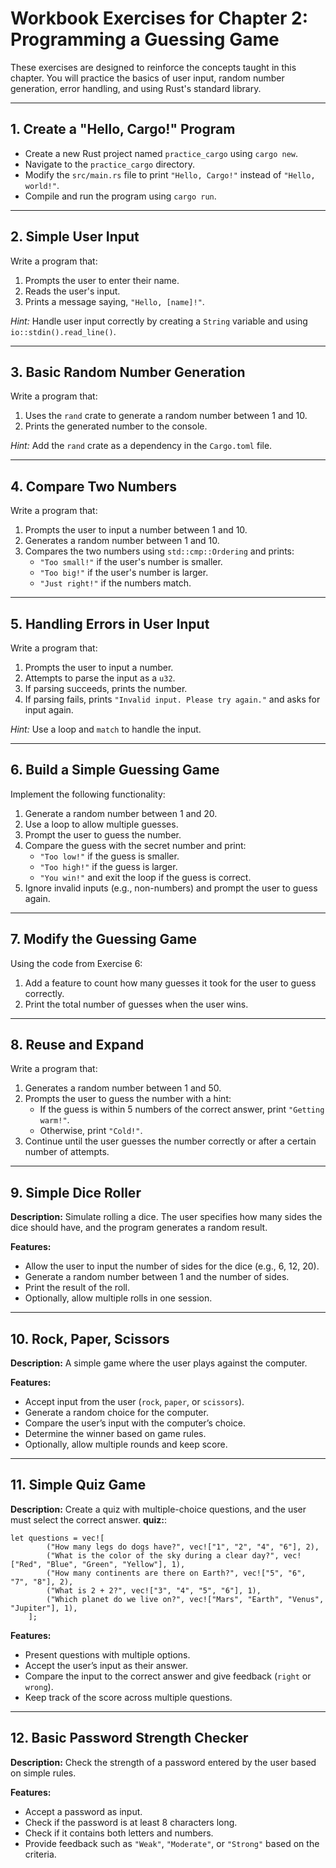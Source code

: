 # Workbook Exercises for Chapter 2: Programming a Guessing Game

These exercises are designed to reinforce the concepts taught in this chapter. You will practice the basics of user input, random number generation, error handling, and using Rust's standard library.

---

## 1. Create a "Hello, Cargo!" Program

- Create a new Rust project named `practice_cargo` using `cargo new`.
- Navigate to the `practice_cargo` directory.
- Modify the `src/main.rs` file to print `"Hello, Cargo!"` instead of `"Hello, world!"`.
- Compile and run the program using `cargo run`.

---

## 2. Simple User Input

Write a program that:
1. Prompts the user to enter their name.
2. Reads the user's input.
3. Prints a message saying, `"Hello, [name]!"`.

*Hint:* Handle user input correctly by creating a `String` variable and using `io::stdin().read_line()`.

---

## 3. Basic Random Number Generation

Write a program that:
1. Uses the `rand` crate to generate a random number between 1 and 10.
2. Prints the generated number to the console.

*Hint:* Add the `rand` crate as a dependency in the `Cargo.toml` file.

---

## 4. Compare Two Numbers

Write a program that:
1. Prompts the user to input a number between 1 and 10.
2. Generates a random number between 1 and 10.
3. Compares the two numbers using `std::cmp::Ordering` and prints:
   - `"Too small!"` if the user's number is smaller.
   - `"Too big!"` if the user's number is larger.
   - `"Just right!"` if the numbers match.

---

## 5. Handling Errors in User Input

Write a program that:
1. Prompts the user to input a number.
2. Attempts to parse the input as a `u32`.
3. If parsing succeeds, prints the number.
4. If parsing fails, prints `"Invalid input. Please try again."` and asks for input again.

*Hint:* Use a loop and `match` to handle the input.

---

## 6. Build a Simple Guessing Game

Implement the following functionality:
1. Generate a random number between 1 and 20.
2. Use a loop to allow multiple guesses.
3. Prompt the user to guess the number.
4. Compare the guess with the secret number and print:
   - `"Too low!"` if the guess is smaller.
   - `"Too high!"` if the guess is larger.
   - `"You win!"` and exit the loop if the guess is correct.
5. Ignore invalid inputs (e.g., non-numbers) and prompt the user to guess again.

---

## 7. Modify the Guessing Game

Using the code from Exercise 6:
1. Add a feature to count how many guesses it took for the user to guess correctly.
2. Print the total number of guesses when the user wins.

---

## 8. Reuse and Expand

Write a program that:
1. Generates a random number between 1 and 50.
2. Prompts the user to guess the number with a hint:
   - If the guess is within 5 numbers of the correct answer, print `"Getting warm!"`.
   - Otherwise, print `"Cold!"`.
3. Continue until the user guesses the number correctly or after a certain number of attempts.

---


## 9. Simple Dice Roller

**Description:** Simulate rolling a dice. The user specifies how many sides the dice should have, and the program generates a random result.

**Features:**
- Allow the user to input the number of sides for the dice (e.g., 6, 12, 20).
- Generate a random number between 1 and the number of sides.
- Print the result of the roll.
- Optionally, allow multiple rolls in one session.

---

## 10. Rock, Paper, Scissors

**Description:** A simple game where the user plays against the computer.

**Features:**
- Accept input from the user (`rock`, `paper`, or `scissors`).
- Generate a random choice for the computer.
- Compare the user’s input with the computer’s choice.
- Determine the winner based on game rules.
- Optionally, allow multiple rounds and keep score.

---

## 11. Simple Quiz Game

**Description:** Create a quiz with multiple-choice questions, and the user must select the correct answer.
**quiz:**:
```
let questions = vec![
        ("How many legs do dogs have?", vec!["1", "2", "4", "6"], 2),
        ("What is the color of the sky during a clear day?", vec!["Red", "Blue", "Green", "Yellow"], 1),
        ("How many continents are there on Earth?", vec!["5", "6", "7", "8"], 2),
        ("What is 2 + 2?", vec!["3", "4", "5", "6"], 1),
        ("Which planet do we live on?", vec!["Mars", "Earth", "Venus", "Jupiter"], 1),
    ];
```
**Features:**
- Present questions with multiple options.
- Accept the user’s input as their answer.
- Compare the input to the correct answer and give feedback (`right` or `wrong`).
- Keep track of the score across multiple questions.

---

## 12. Basic Password Strength Checker

**Description:** Check the strength of a password entered by the user based on simple rules.

**Features:**
- Accept a password as input.
- Check if the password is at least 8 characters long.
- Check if it contains both letters and numbers.
- Provide feedback such as `"Weak"`, `"Moderate"`, or `"Strong"` based on the criteria.
